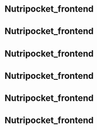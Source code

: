 # Nutripocket_frontend
# Nutripocket_frontend
# Nutripocket_frontend
# Nutripocket_frontend
# Nutripocket_frontend
# Nutripocket_frontend
